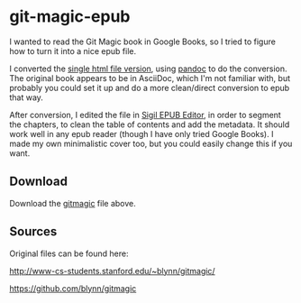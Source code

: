 git-magic-epub
==============

I wanted to read the Git Magic book in Google Books, so I tried to figure how to turn it into a nice epub file.

I converted the [single html file version](http://www-cs-students.stanford.edu/~blynn/gitmagic/book.html), using [pandoc](http://johnmacfarlane.net/pandoc/index.html) to do the conversion. The original book appears to be in AsciiDoc, which I'm not familiar with, but probably you could set it up and do a more clean/direct conversion to epub that way.

After conversion, I edited the file in [Sigil EPUB Editor](https://code.google.com/p/sigil/), in order to segment the chapters, to clean the table of contents and add the metadata. It should work well in any epub reader (though I have only tried Google Books). I made my own minimalistic cover too, but you could easily change this if you want.

Download
---------

Download the [gitmagic](/gitmagic.epub) file above.

Sources
---------

Original files can be found here:

http://www-cs-students.stanford.edu/~blynn/gitmagic/

https://github.com/blynn/gitmagic
